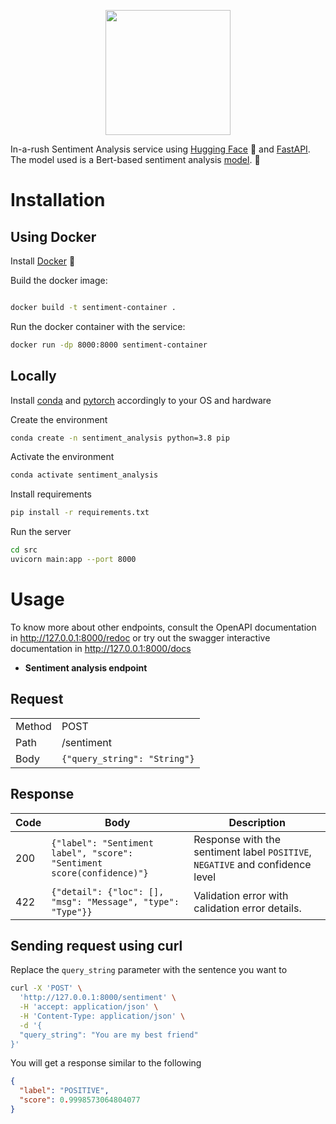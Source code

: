 <p align = "center" draggable=”false” ><img src="https://user-images.githubusercontent.com/4565451/168209649-f8cb40d1-8de0-4cbe-894a-aa2217ee59b3.png"
     width="200px"
     height="auto"/>
</p>



In-a-rush Sentiment Analysis service using [Hugging Face](https://huggingface.co/) 🤗 and [FastAPI](https://fastapi.tiangolo.com/). The model used is a Bert-based sentiment analysis [model](https://huggingface.co/distilbert-base-uncased-finetuned-sst-2-english). 🧠

# Installation

## Using Docker

Install [Docker](https://docs.docker.com/engine/install/) 🐳

Build the docker image:

```bash

docker build -t sentiment-container .
```

Run the docker container with the service:

```bash
docker run -dp 8000:8000 sentiment-container
```

## Locally

Install [conda](https://anaconda.cloud/support-center/installers) and [pytorch](https://pytorch.org/get-started/locally/) accordingly to your OS and hardware

Create the environment

```bash
conda create -n sentiment_analysis python=3.8 pip
```

Activate the environment

```bash
conda activate sentiment_analysis
```

Install requirements

```bash
pip install -r requirements.txt
```

Run the server

```bash
cd src
uvicorn main:app --port 8000
```

# Usage

To know more about other endpoints, consult the OpenAPI documentation in http://127.0.0.1:8000/redoc or try out the swagger interactive documentation in http://127.0.0.1:8000/docs

* **Sentiment analysis endpoint**

## Request

|||
| --- | --- |
| Method | POST |
| Path | /sentiment |
| Body |<code>{"query_string": "String"}</code> |

## Response

| Code | Body | Description |
| --- | --- | --- |
| 200 | <code>{"label": "Sentiment label", "score": "Sentiment score(confidence)"}</code> | Response with the sentiment label `POSITIVE`, `NEGATIVE` and confidence level |
| 422 | <code>{"detail": {"loc": [], "msg": "Message", "type": "Type"}}</code> | Validation error with calidation error details. |


## Sending request using curl

Replace the `query_string` parameter with the sentence you want to

```bash
curl -X 'POST' \
  'http://127.0.0.1:8000/sentiment' \
  -H 'accept: application/json' \
  -H 'Content-Type: application/json' \
  -d '{
  "query_string": "You are my best friend"
}'
```
You will get a response similar to the following

```json
{
  "label": "POSITIVE",
  "score": 0.9998573064804077
}
```
